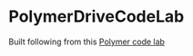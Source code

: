 PolymerDriveCodeLab
===================
Built following from this [Polymer code lab](http://itshackademic.com/static/codelabs/4-polymer-drive-client/#1)
